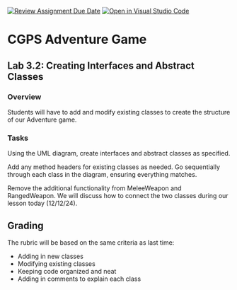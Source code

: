 [![Review Assignment Due Date](https://classroom.github.com/assets/deadline-readme-button-22041afd0340ce965d47ae6ef1cefeee28c7c493a6346c4f15d667ab976d596c.svg)](https://classroom.github.com/a/4ztk1kv5)
[![Open in Visual Studio Code](https://classroom.github.com/assets/open-in-vscode-2e0aaae1b6195c2367325f4f02e2d04e9abb55f0b24a779b69b11b9e10269abc.svg)](https://classroom.github.com/online_ide?assignment_repo_id=17627406&assignment_repo_type=AssignmentRepo)
# CGPS Adventure Game

## Lab 3.2: Creating Interfaces and Abstract Classes

### Overview
Students will have to add and modify existing classes to create the structure of our Adventure game.

### Tasks
Using the UML diagram, create interfaces and abstract classes as specified. 

Add any method headers for existing classes as needed. Go sequentially through each class in the diagram, ensuring everything matches.

Remove the additional functionality from MeleeWeapon and RangedWeapon. We will discuss how to connect the two classes during our lesson today (12/12/24).

## Grading

The rubric will be based on the same criteria as last time:
- Adding in new classes
- Modifying existing classes
- Keeping code organized and neat
- Adding in comments to explain each class
